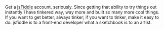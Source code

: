 

Get a [jsFiddle](http://jsfiddle.net) account, seriously. Since getting that ability to try things out
instantly I have tinkered way, way more and built so many more cool things. If you want to get better, always
tinker; if you want to tinker, make it easy to do. jsfiddle is to a front-end developer what a sketchbook is
to an artist.